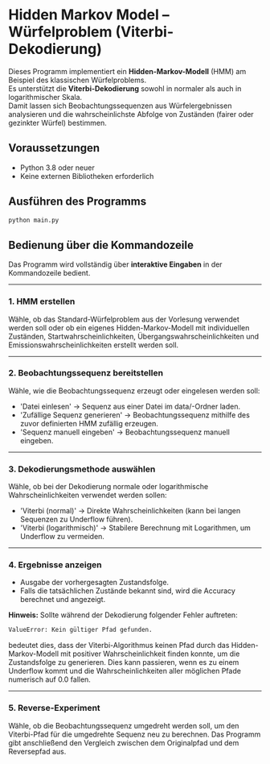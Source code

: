 # Hidden Markov Model – Würfelproblem (Viterbi-Dekodierung)

Dieses Programm implementiert ein **Hidden-Markov-Modell** (HMM) am Beispiel des klassischen Würfelproblems.  
Es unterstützt die **Viterbi-Dekodierung** sowohl in normaler als auch in logarithmischer Skala.  
Damit lassen sich Beobachtungssequenzen aus Würfelergebnissen analysieren und die wahrscheinlichste Abfolge von Zuständen (fairer oder gezinkter Würfel) bestimmen.

## Voraussetzungen
- Python 3.8 oder neuer
- Keine externen Bibliotheken erforderlich

## Ausführen des Programms
```bash
python main.py
```

## Bedienung über die Kommandozeile
Das Programm wird vollständig über **interaktive Eingaben** in der Kommandozeile bedient.

---

### 1. HMM erstellen
Wähle, ob das Standard-Würfelproblem aus der Vorlesung verwendet werden soll oder ob ein eigenes Hidden-Markov-Modell mit individuellen Zuständen, Startwahrscheinlichkeiten, Übergangswahrscheinlichkeiten und Emissionswahrscheinlichkeiten erstellt werden soll.

---
### 2. Beobachtungssequenz bereitstellen
Wähle, wie die Beobachtungssequenz erzeugt oder eingelesen werden soll:

- 'Datei einlesen' → Sequenz aus einer Datei im data/-Ordner laden.
- 'Zufällige Sequenz generieren' → Beobachtungssequenz mithilfe des zuvor definierten HMM zufällig erzeugen.
- 'Sequenz manuell eingeben' → Beobachtungssequenz manuell eingeben.

---
### 3. Dekodierungsmethode auswählen
Wähle, ob bei der Dekodierung normale oder logarithmische Wahrscheinlichkeiten verwendet werden sollen:

- 'Viterbi (normal)' → Direkte Wahrscheinlichkeiten (kann bei langen Sequenzen zu Underflow führen).
- 'Viterbi (logarithmisch)' → Stabilere Berechnung mit Logarithmen, um Underflow zu vermeiden.

---
### 4. Ergebnisse anzeigen
- Ausgabe der vorhergesagten Zustandsfolge.
- Falls die tatsächlichen Zustände bekannt sind, wird die Accuracy berechnet und angezeigt.

**Hinweis:**
Sollte während der Dekodierung folgender Fehler auftreten:
```bash
ValueError: Kein gültiger Pfad gefunden.
```
bedeutet dies, dass der Viterbi-Algorithmus keinen Pfad durch das Hidden-Markov-Modell mit positiver Wahrscheinlichkeit finden konnte, um die Zustandsfolge zu generieren.
Dies kann passieren, wenn es zu einem Underflow kommt und die Wahrscheinlichkeiten aller möglichen Pfade numerisch auf 0.0 fallen.

---
### 5. Reverse-Experiment
Wähle, ob die Beobachtungssequenz umgedreht werden soll, um den Viterbi-Pfad für die umgedrehte Sequenz neu zu berechnen.
Das Programm gibt anschließend den Vergleich zwischen dem Originalpfad und dem Reversepfad aus.
